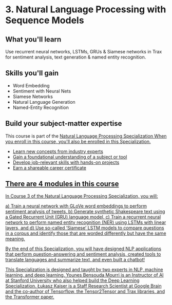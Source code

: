 # 3. Natural Language Processing with Sequence Models

## What you'll learn

Use recurrent neural networks, LSTMs, GRUs & Siamese networks in Trax for sentiment analysis, text generation & named entity recognition.

## Skills you'll gain

* Word Embedding
* Sentiment with Neural Nets
* Siamese Networks
* Natural Language Generation
* Named-Entity Recognition

## Build your subject-matter expertise

This course is part of the <a href="https://www.coursera.org/specializations/natural-language-processing" target="_blank">Natural Language Processing Specialization
When you enroll in this course, you'll also be enrolled in this Specialization.
* Learn new concepts from industry experts
* Gain a foundational understanding of a subject or tool
* Develop job-relevant skills with hands-on projects
* Earn a shareable career certificate

## There are 4 modules in this course

In Course 3 of the Natural Language Processing Specialization, you will:

a) Train a neural network with GLoVe word embeddings to perform sentiment analysis of tweets,
b) Generate synthetic Shakespeare text using a Gated Recurrent Unit (GRU) language model,
c) Train a recurrent neural network to perform named entity recognition (NER) using LSTMs with linear layers, and 
d) Use so-called ‘Siamese’ LSTM models to compare questions in a corpus and identify those that are worded differently but have the same meaning.

By the end of this Specialization, you will have designed NLP applications that perform question-answering and sentiment analysis, created tools to translate languages and summarize text, and even built a chatbot!

This Specialization is designed and taught by two experts in NLP, machine learning, and deep learning. Younes Bensouda Mourri is an Instructor of AI at Stanford University who also helped build the Deep Learning Specialization. Łukasz Kaiser is a Staff Research Scientist at Google Brain and the co-author of Tensorflow, the Tensor2Tensor and Trax libraries, and the Transformer paper.
